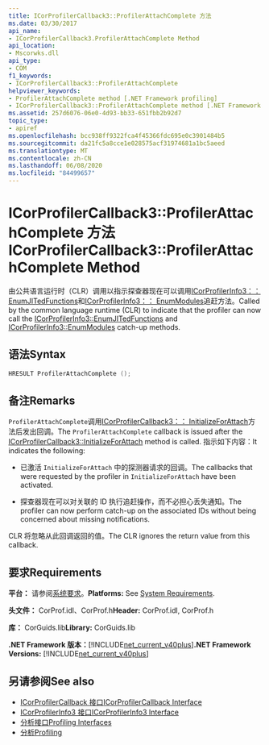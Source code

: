 ```yaml
---
title: ICorProfilerCallback3::ProfilerAttachComplete 方法
ms.date: 03/30/2017
api_name:
- ICorProfilerCallback3.ProfilerAttachComplete Method
api_location:
- Mscorwks.dll
api_type:
- COM
f1_keywords:
- ICorProfilerCallback3::ProfilerAttachComplete
helpviewer_keywords:
- ProfilerAttachComplete method [.NET Framework profiling]
- ICorProfilerCallback3::ProfilerAttachComplete method [.NET Framework profiling]
ms.assetid: 257d6076-06e0-4d93-bb33-651fbb2b92d7
topic_type:
- apiref
ms.openlocfilehash: bcc938ff9322fca4f45366fdc695e0c3901484b5
ms.sourcegitcommit: da21fc5a8cce1e028575acf31974681a1bc5aeed
ms.translationtype: MT
ms.contentlocale: zh-CN
ms.lasthandoff: 06/08/2020
ms.locfileid: "84499657"
---
```

# <a name="icorprofilercallback3profilerattachcomplete-method"></a><span data-ttu-id="8d716-102">ICorProfilerCallback3::ProfilerAttachComplete 方法</span><span class="sxs-lookup"><span data-stu-id="8d716-102">ICorProfilerCallback3::ProfilerAttachComplete Method</span></span>
<span data-ttu-id="8d716-103">由公共语言运行时（CLR）调用以指示探查器现在可以调用[ICorProfilerInfo3：： EnumJITedFunctions](icorprofilerinfo3-enumjitedfunctions-method.md)和[ICorProfilerInfo3：： EnumModules](icorprofilerinfo3-enummodules-method.md)追赶方法。</span><span class="sxs-lookup"><span data-stu-id="8d716-103">Called by the common language runtime (CLR) to indicate that the profiler can now call the [ICorProfilerInfo3::EnumJITedFunctions](icorprofilerinfo3-enumjitedfunctions-method.md) and [ICorProfilerInfo3::EnumModules](icorprofilerinfo3-enummodules-method.md) catch-up methods.</span></span>  
  
## <a name="syntax"></a><span data-ttu-id="8d716-104">语法</span><span class="sxs-lookup"><span data-stu-id="8d716-104">Syntax</span></span>  
  
```cpp  
HRESULT ProfilerAttachComplete ();  
```  
  
## <a name="remarks"></a><span data-ttu-id="8d716-105">备注</span><span class="sxs-lookup"><span data-stu-id="8d716-105">Remarks</span></span>  
 <span data-ttu-id="8d716-106">`ProfilerAttachComplete`调用[ICorProfilerCallback3：： InitializeForAttach](icorprofilercallback3-initializeforattach-method.md)方法后发出回调。</span><span class="sxs-lookup"><span data-stu-id="8d716-106">The `ProfilerAttachComplete` callback is issued after the [ICorProfilerCallback3::InitializeForAttach](icorprofilercallback3-initializeforattach-method.md) method is called.</span></span> <span data-ttu-id="8d716-107">指示如下内容：</span><span class="sxs-lookup"><span data-stu-id="8d716-107">It indicates the following:</span></span>  
  
- <span data-ttu-id="8d716-108">已激活 `InitializeForAttach` 中的探测器请求的回调。</span><span class="sxs-lookup"><span data-stu-id="8d716-108">The callbacks that were requested by the profiler in `InitializeForAttach` have been activated.</span></span>  
  
- <span data-ttu-id="8d716-109">探查器现在可以对关联的 ID 执行追赶操作，而不必担心丢失通知。</span><span class="sxs-lookup"><span data-stu-id="8d716-109">The profiler can now perform catch-up on the associated IDs without being concerned about missing notifications.</span></span>  
  
 <span data-ttu-id="8d716-110">CLR 将忽略从此回调返回的值。</span><span class="sxs-lookup"><span data-stu-id="8d716-110">The CLR ignores the return value from this callback.</span></span>  
  
## <a name="requirements"></a><span data-ttu-id="8d716-111">要求</span><span class="sxs-lookup"><span data-stu-id="8d716-111">Requirements</span></span>  
 <span data-ttu-id="8d716-112">**平台：** 请参阅[系统要求](../../get-started/system-requirements.md)。</span><span class="sxs-lookup"><span data-stu-id="8d716-112">**Platforms:** See [System Requirements](../../get-started/system-requirements.md).</span></span>  
  
 <span data-ttu-id="8d716-113">**头文件：** CorProf.idl、CorProf.h</span><span class="sxs-lookup"><span data-stu-id="8d716-113">**Header:** CorProf.idl, CorProf.h</span></span>  
  
 <span data-ttu-id="8d716-114">**库：** CorGuids.lib</span><span class="sxs-lookup"><span data-stu-id="8d716-114">**Library:** CorGuids.lib</span></span>  
  
 <span data-ttu-id="8d716-115">**.NET Framework 版本：**[!INCLUDE[net_current_v40plus](../../../../includes/net-current-v40plus-md.md)]</span><span class="sxs-lookup"><span data-stu-id="8d716-115">**.NET Framework Versions:** [!INCLUDE[net_current_v40plus](../../../../includes/net-current-v40plus-md.md)]</span></span>  
  
## <a name="see-also"></a><span data-ttu-id="8d716-116">另请参阅</span><span class="sxs-lookup"><span data-stu-id="8d716-116">See also</span></span>

- [<span data-ttu-id="8d716-117">ICorProfilerCallback 接口</span><span class="sxs-lookup"><span data-stu-id="8d716-117">ICorProfilerCallback Interface</span></span>](icorprofilercallback-interface.md)
- [<span data-ttu-id="8d716-118">ICorProfilerInfo3 接口</span><span class="sxs-lookup"><span data-stu-id="8d716-118">ICorProfilerInfo3 Interface</span></span>](icorprofilerinfo3-interface.md)
- [<span data-ttu-id="8d716-119">分析接口</span><span class="sxs-lookup"><span data-stu-id="8d716-119">Profiling Interfaces</span></span>](profiling-interfaces.md)
- [<span data-ttu-id="8d716-120">分析</span><span class="sxs-lookup"><span data-stu-id="8d716-120">Profiling</span></span>](index.md)

